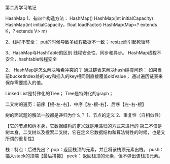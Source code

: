 第二周学习笔记

HashMap
1、有四个构造方法：
HashMap()
HashMap(int initialCapacity)
HashMap(int initialCapacity，float loadFactor)
HashMap(Map<? extends K，? extends V> m)

2、线程不安全：
put的时候导致多线程数据不一致；
resize而引起死循环

3、HashMap与HashTable的区别
线程安全性、同步和异步。
HashMap线程不安全，hashtable线程安全


2、 HashMap是怎么解决哈希冲突的？
通过链表来解决hash碰撞问题：
 如果当前bucketIndex处的key和插入的key相同则直接覆盖oldValue；
 通过遍历链表来保存需要插入的值。

Linked List是特殊化的Tree；
Tree是特殊化的graph；

二叉树的遍历：前序【根-左-右】、中序【左-根-右】、后序【左-右-根】

树的面试题的解法一般都是递归为什么？
1、节点的定义
2、重复性（自相似性）

【它的节点和树本身，它数据结构的定义就是用递归的方式来进行的
第二不仅是树本身，二叉树以及搜索二叉树，它在定义它数据结构和算法特性的时候，也是又所谓的重复性】


栈：特点：后进先出？
pop：返回栈顶的元素，并且将该栈顶元素出栈。
push：插入stack的顶端【最后拼接】
peek： 返回栈顶的元素，但不弹出该栈顶元素。